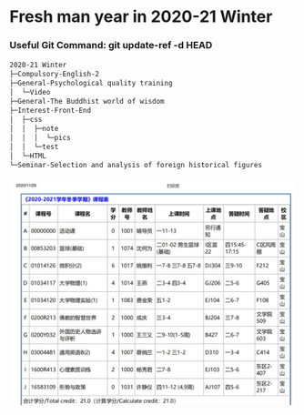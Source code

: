 # Fresh man year in 2020-21 Winter
### Useful Git Command: git update-ref -d HEAD
```
2020-21 Winter
├─Compulsory-English-2
├─General-Psychological quality training
│  └─Video
├─General-The Buddhist world of wisdom
├─Interest-Front-End
│  ├─css
│  │  ├─note
│  │  │  └─pics
│  │  └─test
│  └─HTML
└─Seminar-Selection and analysis of foreign historical figures
```
![图片](/Curriculum.jpg)